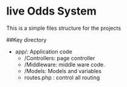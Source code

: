 # live Odds System
This is a simple files structure for the projects 

##Key directory 

* app/: Application code
  * /Controllers: page controller 
  * /Middleware: middle ware code. 
  * /Models: Models and variables 
  * routes.php : control all routing  


